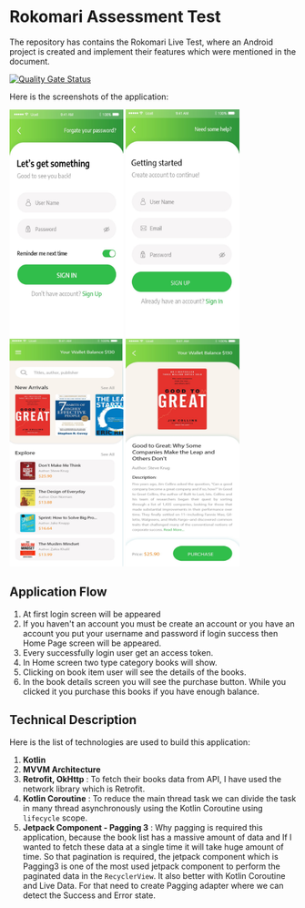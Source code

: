 # Rokomari Assessment Test #
The repository has contains the Rokomari Live Test, where an Android project is created and implement their features which were mentioned in the document.

[![Quality Gate Status](https://sonarcloud.io/api/project_badges/measure?project=samadtalukder_Rokomari-Assessment-Test&metric=alert_status)](https://sonarcloud.io/summary/new_code?id=samadtalukder_Rokomari-Assessment-Test)

Here is the screenshots of the application:

<img src="https://github.com/samadtalukder/Rokomari-Assessment-Test/blob/master/requirement/01.login_screen.jpg" alt="" data-canonical-src="https://github.com/samadtalukder/Rokomari-Assessment-Test/blob/master/requirement/01.login_screen.jpg" width="200" height="400" />  <img src="https://github.com/samadtalukder/Rokomari-Assessment-Test/blob/master/requirement/02.sign_up_screen.jpg" alt="" data-canonical-src="https://github.com/samadtalukder/Rokomari-Assessment-Test/blob/master/requirement/02.sign_up_screen.jpg" width="200" height="400" />  <img src="https://github.com/samadtalukder/Rokomari-Assessment-Test/blob/master/requirement/03.book_home_screen.jpg" alt="" data-canonical-src="https://github.com/samadtalukder/Rokomari-Assessment-Test/blob/master/requirement/03.book_home_screen.jpg" width="200" height="400" />  <img src="https://github.com/samadtalukder/Rokomari-Assessment-Test/blob/master/requirement/04.book_details_screen.jpg" alt="" data-canonical-src="https://github.com/samadtalukder/Rokomari-Assessment-Test/blob/master/requirement/04.book_details_screen.jpg" width="200" height="400" />  

## Application Flow

1. At first login screen will be appeared
2. If you haven't an account you must be create an account or you have an account you put your username and password if login success then Home Page screen will be appeared.
3. Every successfully login user get an access token. 
4. In Home screen two type category books will show.
5. Clicking on book item user will see the details of the books.
5. In the book details screen you will see the purchase button. While you clicked it you purchase this books if you have enough balance.
  


## Technical Description

Here is the list of technologies are used to build this application:

1. <b>Kotlin</b>
2. <b>MVVM Architecture</b>
3. <b> Retrofit, OkHttp</b> : To fetch their books data from API, I have used the network library which is Retrofit.
4. <b>Kotlin Coroutine</b> : To reduce the main thread task we can divide the task in many thread asynchronously using the Kotlin Coroutine using `lifecycle` scope. 
5. <b>Jetpack Component - Pagging 3</b> : Why pagging is required this application, because the book list has a massive amount of data and If I wanted to fetch these data at a single time it will take huge amount of time. So that pagination is required, the jetpack component which is Pagging3 is one of the most used jetpack component to perform the paginated data in the `RecyclerView`. It also better with Kotlin Coroutine and Live Data. For that need to create Pagging adapter where we can detect the Success and Error state.
